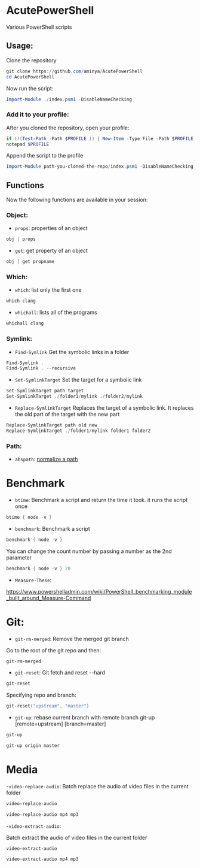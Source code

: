 # AcutePowerShell

Various PowerShell scripts

## Usage:

Clone the repository

```ps1
git clone https://github.com/aminya/AcutePowerShell
cd AcutePowerShell
```

Now run the script:

```ps1
Import-Module ./index.psm1 -DisableNameChecking
```

### Add it to your profile:

After you cloned the repository, open your profile:

```ps1
if (!(Test-Path -Path $PROFILE )) { New-Item -Type File -Path $PROFILE -Force }
notepad $PROFILE
```

Append the script to the profile

```ps1
Import-Module path-you-cloned-the-repo/index.psm1 -DisableNameChecking
```

## Functions

Now the following functions are available in your session:

### Object:

- `props`:
  properties of an object

```ps1
obj | props
```

- `get`:
  get property of an object

```ps1
obj | get propname
```

### Which:

- `which`:
  list only the first one

```ps1
which clang
```

- `whichall`:
  lists all of the programs

```ps1
whichall clang
```

### Symlink:

- `Find-Symlink`
  Get the symbolic links in a folder

```ps1
Find-Symlink .
Find-Symlink . --recursive
```

- `Set-SymlinkTarget`
  Set the target for a symbolic link

```ps1
Set-SymlinkTarget path target
Set-SymlinkTarget ./folder1/mylink ./folder2/mylink
```

- `Replace-SymlinkTarget`
  Replaces the target of a symbolic link. It replaces the old part of the target with the new part

```ps1
Replace-SymlinkTarget path old new
Replace-SymlinkTarget ./folder1/mylink folder1 folder2
```

### Path:

- `abspath`:
  [normalize a path](https://stackoverflow.com/questions/495618/how-to-normalize-a-path-in-powershell)

# Benchmark

- `btime`:
  Benchmark a script and return the time it took.
  it runs the script once

```ps1
btime { node -v }
```

- `benchmark`:
  Benchmark a script

```ps1
benchmark { node -v }
```

You can change the count number by passing a number as the 2nd parameter

```ps1
benchmark { node -v } 20
```

- `Measure-These`:

https://www.powershelladmin.com/wiki/PowerShell_benchmarking_module_built_around_Measure-Command

# Git:

- `git-rm-merged`:
  Remove the merged git branch

Go to the root of the git repo and then:

```ps1
git-rm-merged
```

- `git-reset`:
  Git fetch and reset --hard

```ps1
git-reset
```

Specifying repo and branch:

```ps1
git-reset("upstream", "master")
```

- `git-up`:
  rebase current branch with remote branch
  git-up [remote=upstream] [branch=master]

```ps1
git-up
```

```ps1
git-up origin master
```

# Media

-`video-replace-audio`:
Batch replace the audio of video files in the current folder

```ps1
video-replace-audio
```

```ps1
video-replace-audio mp4 mp3
```

-`video-extract-audio`:

Batch extract the audio of video files in the current folder

```ps1
video-extract-audio
```

```ps1
video-extract-audio mp4 mp3
```
